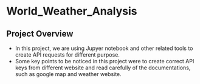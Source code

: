 # World_Weather_Analysis
## Project Overview
- In this project, we are using Jupyer notebook and other related tools to create API requests for different purpose.
- Some key points to be noticed in this project were to create correct API keys from different website and read carefully of the documentations, such as google map and weather website.
